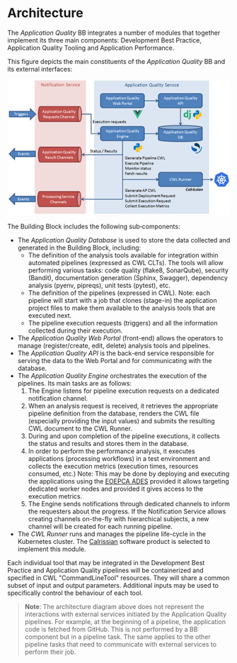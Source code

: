 # Architecture

The *Application Quality* BB integrates a number of modules that together implement its three main components: Development Best Practice, Application Quality Tooling and Application Performance.

This figure depicts the main constituents of the *Application Quality* BB and its external interfaces:

![Application Quality Service High-Level Architecture](../img/application-quality-bb-architecture.png)

The Building Block includes the following sub‑components:

- The *Application Quality Database* is used to store the data collected and generated in the Building Block, including:
  - The definition of the analysis tools available for integration within automated pipelines (expressed as CWL CLTs). The tools will allow performing various tasks: code quality (flake8, SonarQube), security (Bandit), documentation generation (Sphinx, Swagger), dependency analysis (pyenv, pipreqs), unit tests (pytest), etc.
  - The definition of the pipelines (expressed in CWL). Note: each pipeline will start with a job that clones (stage-in) the application project files to make them available to the analysis tools that are executed next.
  - The pipeline execution requests (triggers) and all the information collected during their execution.
- The *Application Quality Web Portal* (front-end) allows the operators to manage (register/create, edit, delete) analysis tools and pipelines.
- The *Application Quality API* is the back-end service responsible for serving the data to the Web Portal and for communicating with the database.
- The *Application Quality Engine* orchestrates the execution of the pipelines. Its main tasks are as follows:
  1. The Engine listens for pipeline execution requests on a dedicated notification channel.
  1. When an analysis request is received, it retrieves the appropriate pipeline definition from the database, renders the CWL file (especially providing the input values) and submits the resulting CWL document to the CWL Runner.
  1. During and upon completion of the pipeline executions, it collects the status and results and stores them in the database.
  1. In order to perform the performance analysis, it executes applications (processing workflows) in a test environment and collects the execution metrics (execution times, resources consumed, etc.) Note: This may be done by deploying and executing the applications using the [EOEPCA ADES](https://eoepca.readthedocs.io/projects/deploy/en/stable/eoepca/ades-zoo/) provided it allows targeting dedicated worker nodes and provided it gives access to the execution metrics.
  1. The Engine sends notifications through dedicated channels to inform the requesters about the progress. If the Notification Service allows creating channels on-the-fly with hierarchical subjects, a new channel will be created for each running pipeline.
- The *CWL Runner* runs and manages the pipeline life-cycle in the Kubernetes cluster. The [Calrissian](https://duke-gcb.github.io/calrissian) software product
is selected to implement this module.

Each individual tool that may be integrated in the Development Best Practice and Application Quality pipelines will be containerized and specified in CWL "CommandLineTool" resources. They will share a common subset of input and output parameters. Additional inputs may be used to specifically control the behaviour of each tool.

>**Note**: The architecture diagram above does not represent the interactions with external services initiated by the Application Quality pipelines. For example, at the beginning of a pipeline, the application code is fetched from GitHub. This is not performed by a BB component but in a pipeline task. The same applies to the other pipeline tasks that need to communicate with external services to perform their job.
